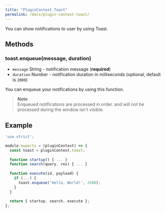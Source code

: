 ```yaml
---
title: "PluginContext.Toast"
permalink: /docs/plugin-context-toast/
---
```

You can show notifications to user by using Toast.  

## Methods

### toast.enqueue(message, duration)  
  - `message` String - notification message (**required**)
  - `duration` Number - notification duration in milliseconds (optional, default is `2000`)

  You can enqueue your notifications by using this function.  

>**Note**  
>Enqueued notifications are processed in order. and will not be processed during the window isn't visible.

## Example

```javascript
'use strict';

module.exports = (pluginContext) => {
  const toast = pluginContext.toast;
  
  function startup() { ... }
  function search(query, res) { ... }
  
  function execute(id, payload) {
    if (...) {
      toast.enqueue('Hello, World!', 2500);
    }
  }
  
  return { startup, search, execute };
};
```
